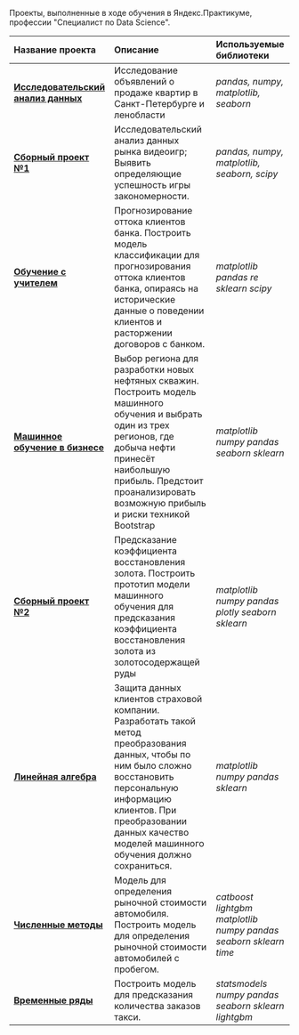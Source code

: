 Проекты, выполненные в ходе обучения в Яндекс.Практикуме, профессии "Специалист по Data Science".

| Название проекта | Описание | Используемые библиотеки | 
| :---------------------- | :---------------------- | :---------------------- |
| [<b>Исследовательский анализ данных</b>](https://github.com/YelikVl/Yandex-Praktikum-projects/tree/main/%D0%98%D1%81%D1%81%D0%BB%D0%B5%D0%B4%D0%BE%D0%B2%D0%B0%D1%82%D0%B5%D0%BB%D1%8C%D1%81%D0%BA%D0%B8%D0%B9%20%D0%B0%D0%BD%D0%B0%D0%BB%D0%B8%D0%B7%20%D0%B4%D0%B0%D0%BD%D0%BD%D1%8B%D1%85) | Исследование объявлений о продаже квартир в Санкт-Петербурге и ленобласти| *pandas, numpy, matplotlib, seaborn* |
|[<b>Сборный проект №1</b>](https://github.com/YelikVl/Yandex-Praktikum-projects/tree/main/%D0%A1%D0%B1%D0%BE%D1%80%D0%BD%D1%8B%D0%B9%20%D0%BF%D1%80%D0%BE%D0%B5%D0%BA%D1%82%20%E2%84%961)|Исследовательский анализ данных рынка видеоигр;	Выявить определяющие успешность игры закономерности.|*pandas, numpy, matplotlib, seaborn, scipy*
|[<b>Обучение с учителем</b>](https://github.com/YelikVl/Yandex-Praktikum-projects/tree/main/%D0%9E%D0%B1%D1%83%D1%87%D0%B5%D0%BD%D0%B8%D0%B5%20%D1%81%20%D1%83%D1%87%D0%B8%D1%82%D0%B5%D0%BB%D0%B5%D0%BC)|Прогнозирование оттока клиентов банка. Построить модель классификации для прогнозирования оттока клиентов банка, опираясь на исторические данные о поведении клиентов и расторжении договоров с банком.|*matplotlib pandas re sklearn scipy*
|[<b>Машинное обучение в бизнесе</b>](https://github.com/YelikVl/Yandex-Praktikum-projects/tree/main/%D0%9C%D0%B0%D1%88%D0%B8%D0%BD%D0%BD%D0%BE%D0%B5%20%D0%BE%D0%B1%D1%83%D1%87%D0%B5%D0%BD%D0%B8%D0%B5%20%D0%B2%20%D0%B1%D0%B8%D0%B7%D0%BD%D0%B5%D1%81%D0%B5)	|Выбор региона для разработки новых нефтяных скважин. Построить модель машинного обучения и выбрать один из трех регионов, где добыча нефти принесёт наибольшую прибыль. Предстоит проанализировать возможную прибыль и риски техникой Bootstrap| *matplotlib numpy pandas seaborn sklearn*
|[<b>Сборный проект №2</b>](https://github.com/YelikVl/Yandex-Praktikum-projects/tree/main/%D0%A1%D0%B1%D0%BE%D1%80%D0%BD%D1%8B%D0%B9%20%D0%BF%D1%80%D0%BE%D0%B5%D0%BA%D1%82%20%E2%84%962)|Предсказание коэффициента восстановления золота.	Построить прототип модели машинного обучения для предсказания коэффициента восстановления золота из золотосодержащей руды	|*matplotlib numpy pandas plotly seaborn sklearn*
|[<b>Линейная алгебра</b>](https://github.com/YelikVl/Yandex-Praktikum-projects/tree/main/%D0%9B%D0%B8%D0%BD%D0%B5%D0%B9%D0%BD%D0%B0%D1%8F%20%D0%B0%D0%BB%D0%B3%D0%B5%D0%B1%D1%80%D0%B0)|Защита данных клиентов страховой компании. Разработать такой метод преобразования данных, чтобы по ним было сложно восстановить персональную информацию клиентов. При преобразовании данных качество моделей машинного обучения должно сохраниться.|*matplotlib numpy pandas sklearn*
|[<b>Численные методы</b>](https://github.com/YelikVl/Yandex-Praktikum-projects/tree/main/%D0%A7%D0%B8%D1%81%D0%BB%D0%B5%D0%BD%D0%BD%D1%8B%D0%B5%20%D0%BC%D0%B5%D1%82%D0%BE%D0%B4%D1%8B)	|Модель для определения рыночной стоимости автомобиля. Построить модель для определения рыночной стоимости автомобилей с пробегом.|*catboost lightgbm matplotlib numpy pandas seaborn sklearn time*
|[<b>Временные ряды</b>](https://github.com/YelikVl/Yandex-Praktikum-projects/tree/main/%D0%92%D1%80%D0%B5%D0%BC%D0%B5%D0%BD%D0%BD%D1%8B%D0%B5%20%D1%80%D1%8F%D0%B4%D1%8B)|Построить модель для предсказания количества заказов такси.|*statsmodels numpy pandas seaborn sklearn lightgbm*|

